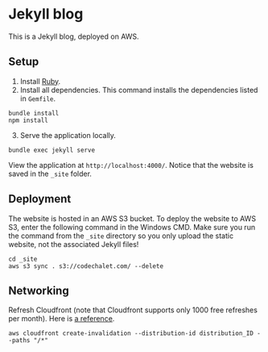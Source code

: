 # Jekyll blog
This is a Jekyll blog, deployed on AWS.

## Setup
1. Install [Ruby](https://www.ruby-lang.org/en/).
2. Install all dependencies. This command installs the dependencies listed in `Gemfile`.
```
bundle install
npm install
```
3. Serve the application locally.
```
bundle exec jekyll serve
```
View the application at `http://localhost:4000/`. Notice that the website is saved in the `_site` folder.

## Deployment

The website is hosted in an AWS S3 bucket. To deploy the website to AWS S3, enter the following command in the Windows CMD. Make sure you run the command from the `_site` directory so you only upload the static website, not the associated Jekyll files!
```
cd _site
aws s3 sync . s3://codechalet.com/ --delete
```

## Networking
Refresh Cloudfront (note that Cloudfront supports only 1000 free refreshes per month). Here is [a reference](https://aws.amazon.com/premiumsupport/knowledge-center/cloudfront-serving-outdated-content-s3/).
```
aws cloudfront create-invalidation --distribution-id distribution_ID --paths "/*"
```
